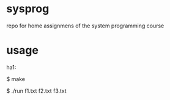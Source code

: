 # sysprog
repo for home assignmens of the system programming course

# usage
ha1:

$ make

$ ./run f1.txt f2.txt f3.txt

